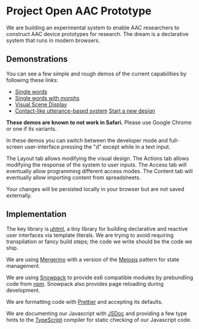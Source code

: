 # Project Open AAC Prototype

We are building an experimental system to enable AAC researchers to construct
AAC device prototypes for research. The dream is a declarative system that runs
in modern browsers.

## Demonstrations

You can see a few simple and rough demos of the current capabilities by
following these links:

- <a href="https://unc-project-open-aac.github.io/OS-DPI/?fetch=examples/36.osdpi">Single
  words</a>
- <a href="https://unc-project-open-aac.github.io/OS-DPI/?fetch=examples/60.osdpi">Single
  words with morphs</a>
- <a href="https://unc-project-open-aac.github.io/OS-DPI/?fetch=examples/vsd.osdpi">Visual
  Scene Display</a>
- <a href="https://unc-project-open-aac.github.io/OS-DPI/?fetch=examples/contact.osdpi">Contact-like
  utterance-based system</a>
  <a href="https://unc-project-open-aac.github.io/OS-DPI/#new">Start a new
  design</a>

**These demos are known to not work in Safari.** Please use Google Chrome or one
if its variants.

In these demos you can switch between the developer mode and full-screen
user-interface pressing the "d" except while in a text input.

The Layout tab allows modifying the visual design. The Actions tab allows
modifying the response of the system to user inputs. The Access tab will
eventually allow programming different access modes. The Content tab will
eventually allow importing content from spreadsheets.

Your changes will be persisted locally in your browser but are not saved
externally.

## Implementation

The key library is
<a href="https://github.com/WebReflection/uhtml">&mu;html</a>, a tiny library
for building declarative and reactive user interfaces via template literals. We
are trying to avoid requiring transpilation or fancy build steps; the code we
write should be the code we ship.

We are using <a href="https://github.com/fuzetsu/mergerino">Mergerino</a> with a
version of the <a href="http://meiosis.js.org/">Meiosis</a> pattern for state
management.

We are using <a href="https://www.snowpack.dev/">Snowpack</a> to provide es6
compatible modules by prebundling code from
<a href="https://www.npmjs.com/">npm</a>. Snowpack also provides page reloading
during development.

We are formatting code with <a href="https://prettier.io/">Prettier</a> and
accepting its defaults.

We are documenting our Javascript with <a href="https://jsdoc.app/">JSDoc</a>
and providing a few type hints to the
<a href="https://www.typescriptlang.org/">TypeScript</a> compiler for static
checking of our Javascript code.
